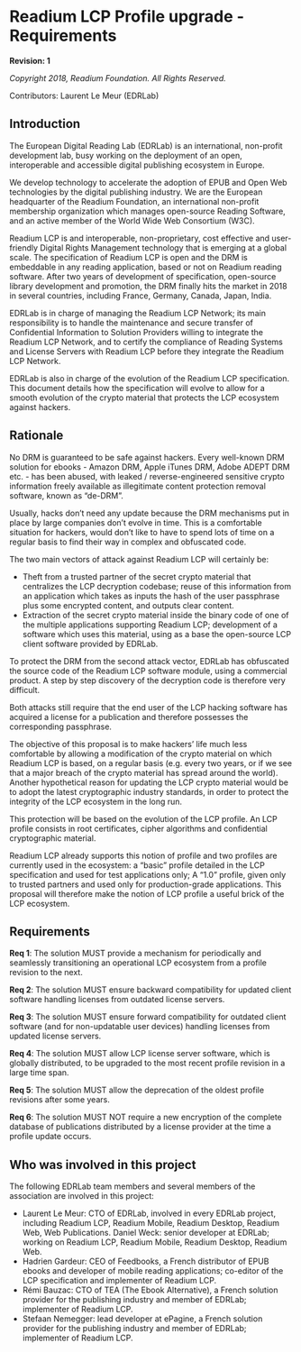 # Readium LCP Profile upgrade - Requirements

**Revision: 1**

*Copyright 2018, Readium Foundation. All Rights Reserved.*

Contributors: 
Laurent Le Meur (EDRLab)

## Introduction

The European Digital Reading Lab (EDRLab) is an international, non-profit development lab, busy working on the deployment of an open, interoperable and accessible digital publishing ecosystem in Europe.

We develop technology to accelerate the adoption of EPUB and Open Web technologies by the digital publishing industry. We are the European headquarter of the Readium Foundation, an international non-profit membership organization which manages open-source Reading Software, and an active member of the World Wide Web Consortium (W3C).

Readium LCP is and interoperable, non-proprietary, cost effective and user-friendly Digital Rights Management technology that is emerging at a global scale. 
The specification of Readium LCP is open and the DRM is embeddable in any reading application, based or not on Readium reading software. After two years of development of specification, open-source library development and promotion, the DRM finally hits the market in 2018 in several countries, including France, Germany, Canada, Japan, India.

EDRLab is in charge of managing the Readium LCP Network; its main responsibility is to handle the maintenance and secure transfer of Confidential Information to Solution Providers willing to integrate the Readium LCP Network, and to certify the compliance of Reading Systems and License Servers with Readium LCP before they integrate the Readium LCP Network.

EDRLab is also in charge of the evolution of the Readium LCP specification. This document details how the specification will evolve to allow for a smooth evolution of the crypto material that protects the LCP ecosystem against hackers. 

## Rationale

No DRM is guaranteed to be safe against hackers. Every well-known DRM solution for ebooks - Amazon DRM, Apple iTunes DRM, Adobe ADEPT DRM etc. - has been abused, with leaked / reverse-engineered sensitive crypto information freely available as illegitimate content protection removal software, known as “de-DRM”.

Usually, hacks don’t need any update because the DRM mechanisms put in place by large companies don’t evolve in time. This is a comfortable situation for hackers, would don’t like to have to spend lots of time on a regular basis to find their way in complex and obfuscated code. 

The two main vectors of attack against Readium LCP will certainly be:

* Theft from a trusted partner of the secret crypto material that centralizes the LCP decryption codebase; reuse of this information from an application which takes as inputs the hash of the user passphrase plus some encrypted content, and outputs clear content.
* Extraction of the secret crypto material inside the binary code of one of the multiple applications supporting Readium LCP; development of a software which uses this material, using as a base the open-source LCP client software provided by EDRLab. 

To protect the DRM from the second attack vector, EDRLab has obfuscated the source code of the Readium LCP software module, using a commercial product. A step by step discovery of the decryption code is therefore very difficult. 

Both attacks still require that the end user of the LCP hacking software has acquired a license for a publication and therefore possesses the corresponding passphrase.

The objective of this proposal is to make hackers’ life much less comfortable by allowing a modification of the crypto material on which Readium LCP is based, on a regular basis (e.g. every two years, or if we see that a major breach of the crypto material has spread around the world).
Another hypothetical reason for updating the LCP crypto material would be to adopt the latest cryptographic industry standards, in order to protect the integrity of the LCP ecosystem in the long run.

This protection will be based on the evolution of the LCP profile. An LCP profile consists in root certificates, cipher algorithms and confidential cryptographic material.  

Readium LCP already supports this notion of profile and two profiles are currently used in the ecosystem: a “basic” profile detailed in the LCP specification and used for test applications only; A “1.0” profile, given only to trusted partners and used only for production-grade applications. This proposal will therefore make the notion of LCP profile a useful brick of the LCP ecosystem. 

## Requirements

**Req 1**: The solution MUST provide a mechanism for periodically and seamlessly transitioning an operational LCP ecosystem from a profile revision to the next.

**Req 2**: The solution MUST ensure backward compatibility for updated client software handling licenses from outdated license servers. 

**Req 3**: The solution MUST ensure forward compatibility for outdated client software (and for non-updatable user devices) handling licenses from updated license servers.

**Req 4**: The solution MUST allow LCP license server software, which is globally distributed, to be upgraded to the most recent profile revision in a large time span.

**Req 5**: The solution MUST allow the deprecation of the oldest profile revisions after some years. 

**Req 6**: The solution MUST NOT require a new encryption of the complete database of publications distributed by a license provider at the time a profile update occurs. 


## Who was involved in this project

The following EDRLab team members and several members of the association are involved in this project:

* Laurent Le Meur: CTO of EDRLab, involved in every EDRLab project, including Readium LCP, Readium Mobile, Readium Desktop, Readium Web, Web Publications.
Daniel Weck: senior developer at EDRLab; working on Readium LCP, Readium Mobile, Readium Desktop, Readium Web.
* Hadrien Gardeur: CEO of Feedbooks, a French distributor of EPUB ebooks and developer of mobile reading applications; co-editor of the LCP specification and implementer of Readium LCP.
* Rémi Bauzac: CTO of TEA (The Ebook Alternative), a French solution provider for the publishing industry and member of EDRLab; implementer of Readium LCP.
* Stefaan Nemegger: lead developer at ePagine, a French solution provider for the publishing industry and member of EDRLab; implementer of Readium LCP.
